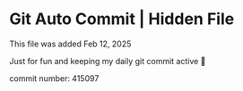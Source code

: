 # Git Auto Commit | Hidden File

This file was added Feb 12, 2025

Just for fun and keeping my daily git commit active 🤪

commit number: 415097
